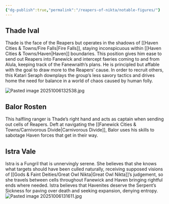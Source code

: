 ```yaml
---
{"dg-publish":true,"permalink":"/reapers-of-nikta/notable-figures/"}
---
```



## Thade Ival
Thade is the face of the Reapers but operates in the shadows of [[Haven Cities & Towns/Fire Falls\|Fire Falls]], staying inconspicuous within [[Haven Cities & Towns/Haven\|Haven]] boundaries. This position gives him ease to send out Reapers into Fanewick and intercept faeries coming to and from Alula, keeping track of the Fanewraith’s plans. He is principled but affable with the goal to draw more to the Reapers’ cause. In order to recruit others, this Katari Seraph downplays the group’s less savory tactics and drives home the need for balance in a world of chaos caused by human folly.

![Pasted image 20251006132538.jpg](/img/user/_Assets/Pasted%20image%2020251006132538.jpg)

## Balor Rosten
This halfling ranger is Thade’s right hand and acts as captain when sending out cells of Reapers. Deft at navigating the [[Fanewick Cities & Towns/Carnivorous Divide\|Carnivorous Divide]], Balor uses his skills to sabotage Haven forces that get in their way.

## Istra Vale
Istra is a Fungril that is unnervingly serene. She believes that she knows what targets should have been culled naturally, receiving supposed visions of [[Gods & Faint Deities/Great Owl Nikta\|Great Owl Nikta]]’s judgement, so she travels between cells throughout Fanewick and Haven bringing rightful ends where needed. Istra believes that Havenites deserve the Serpent’s Sickness for paving over death and seeking expansion, denying entropy.
![Pasted image 20251006131611.jpg](/img/user/_Assets/Pasted%20image%2020251006131611.jpg)